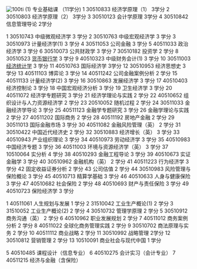 
![100ti](https://github.com/Oralbay/Missions-/blob/master/priscilla-du-preez-607171-unsplash.jpg)
(1) 专业基础课 （11学分) 
1 30510833 经济学原理（1） 3学分 
2 30510803 经济学原理（2） 3学分 
3 30510123 会计学原理 3学分 
4 30510842 信息管理导论 2学分

1 30510743 中级微观经济学 3 学分 
2 30510763 中级宏观经济学 3 学分 
3 30510973 计量经济学(1) 3 学分 
4 30511053 公司金融 3 学分 
5 40511033 政治经济学 3 学分 
6 30510073 公共财政学 3 学分 
7 30510182 投资学 2 学分 
8 30510523  [货币银行学](https://www.baidu.com/s?wd=%E8%B4%A7%E5%B8%81%E9%93%B6%E8%A1%8C%E5%AD%A6&tn=SE_PcZhidaonwhc_ngpagmjz&rsv_dl=gh_pc_zhidao) 3 学分 
9 40510323 中级财务会计(1) 3 学分 
10 30511003  [经济统计学](https://www.baidu.com/s?wd=%E7%BB%8F%E6%B5%8E%E7%BB%9F%E8%AE%A1%E5%AD%A6&tn=SE_PcZhidaonwhc_ngpagmjz&rsv_dl=gh_pc_zhidao) 3 学分 
11 40510763 国际经济学 3学分 
12 30510953 经济思想史 3 学分
13 40511103 博弈论 3 学分
14 40511242 公司金融案例分析 2 学分
15 40511133 计量经济学(2) 3 学分
16 30510863 发展经济学 3 学分
17 40510403 经济控制论 3 学分
18 中国宏观经济分析 3 学分
19 卫生经济学 3 学分
20 40511072 经济学专题研究 3 学分
21 经济学理论与实践 2 学分
22 40510652 组织设计与人力资源经济学 2 学分
23 20510052 随机过程 2 学分
24 30511033 金融经济学导论 3 学分
25 40511123 金融学专题研究 3 学分
26 金融学理论与实践 2 学分
27 40511202 国际商务 2 学分
28 40511192 房地产金融 2 学分
29 30511013 国际金融市场 3 学分
30 40511082 金融风险管理（英） 2 学分
31 30510422 中国近代经济史 2 学分
32 30510883 经济增长（英） 3 学分
33 40510943 产业组织理论 3 学分 
34 40510973 劳动经济学 3 学分 
35 40510983 中国经济专题 3 学分 
36 40511003 环境与资源经济学（英） 3 学分 
37 10510064 实分析 4 学分 
38 40510293 金融工程导论 3 学分 
39 40510673 实证金融学 3 学分 
40 30510962 金融机构（英） 2 学分 
41 40511223 行为经济学 3 学分 
42 固定收益证券分析 2 学分 
43 公司估值 2 学分 
44 30510983 风险管理与保险概论 3 学分 
45 40510713 精算学基础 3 学分 
46 40510633 人身与健康保险 3 学分 
47 40510682 社会保险 2 学分 
48 40510693 财产与责任保险 3 学分 
49 40510723 保险经济学 3 学分 


1 40511061 人生规划与发展 1 学分 
2 31510042 工业生产概论(1) 2 学分 
3 31510052 工业生产概论(2) 2 学分 
4 30510732 管理学原理 2 学分 
5 30510912 商务沟通（英） 2 学分 
6 40510962 职业发展规划 2 学分 
7 40511012 商务案例分析 2 学分 
8 40511022 全球化商务管理实践 2 学分 
9 30510702 商法原理与实务 2 学分 
10 40511112 商业战略 2 学分 
11 30510992 战略管理 2学分 
12 30510812 营销管理 2 学分 
13 10510091 商业社会与现代中国 1 学分 

5 40510485 课程设计（信息专业） 
6 40510275 会计实习（会计专业） 
7 40511215 经济与金融（含保险）
